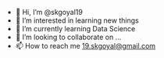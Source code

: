 - 👋 Hi, I’m @skgoyal19
- 👀 I’m interested in learning new things
- 🌱 I’m currently learning Data Science
- 💞️ I’m looking to collaborate on ...
- 📫 How to reach me 19.skgoyal@gmail.com

<!---
skgoyal19/skgoyal19 is a ✨ special ✨ repository because its `README.md` (this file) appears on your GitHub profile.
You can click the Preview link to take a look at your changes.
--->
